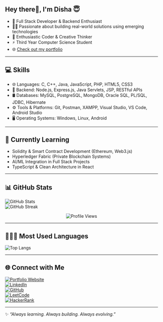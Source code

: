 ## Hey there👋, I'm Disha 😇

- 🌱 Full Stack Developer & Backend Enthusiast  
- 👩‍💻 Passionate about building real-world solutions using emerging technologies  
- 🎯 Enthusiastic Coder & Creative Thinker  
- ⚡ Third Year Computer Science Student  
- 🌐 [Check out my portfolio](https://disha-satpute.netlify.app/)

--- 

## 💻 Skills

- 🌐 Languages: C, C++, Java, JavaScript, PHP, HTML5, CSS3  
- 🔧 Backend: Node.js, Express.js, Java Servlets, JSP, RESTful APIs  
- 🛢️ Databases: MySQL, PostgreSQL, MongoDB, Oracle SQL, PL/SQL, JDBC, Hibernate  
- ⚙️ Tools & Platforms: Git, Postman, XAMPP, Visual Studio, VS Code, Android Studio  
- 🖥️ Operating Systems: Windows, Linux, Android  

---

## 🌱 Currently Learning

- Solidity & Smart Contract Development (Ethereum, Web3.js)  
- Hyperledger Fabric (Private Blockchain Systems)  
- AI/ML Integration in Full Stack Projects   
- TypeScript & Clean Architecture in React  

---

## 📊 GitHub Stats

![GitHub Stats](https://github-readme-stats.vercel.app/api?username=disha-satpute&show_icons=true&theme=highcontrast)  
![GitHub Streak](https://streak-stats.demolab.com?user=disha-satpute&theme=highcontrast&border_radius=5.4)

<p align="center">
  <img src="https://komarev.com/ghpvc/?username=disha-satpute&style=for-the-badge" alt="Profile Views" />
</p>

---

## 👩🏼‍💻 Most Used Languages

![Top Langs](https://github-readme-stats.vercel.app/api/top-langs/?username=disha-satpute&layout=compact)

---

## 🌐 Connect with Me

[![Portfolio Website](https://img.shields.io/badge/Website-Visit-blueviolet?logo=netlify)](https://disha-satpute.netlify.app/)  
[![LinkedIn](https://img.shields.io/badge/LinkedIn-Connect-blue?logo=linkedin)](https://www.linkedin.com/in/disha-satpute)  
[![GitHub](https://img.shields.io/badge/GitHub-disha--satpute-333?logo=github)](https://github.com/disha-satpute)  
[![LeetCode](https://img.shields.io/badge/LeetCode-Profile-orange?logo=leetcode)](https://leetcode.com/u/disha_satpute/)  
[![HackerRank](https://img.shields.io/badge/HackerRank-Profile-2EC866?logo=hackerrank)](https://www.hackerrank.com/profile/dishasatpute44)


---

✨ _“Always learning. Always building. Always evolving.”_

